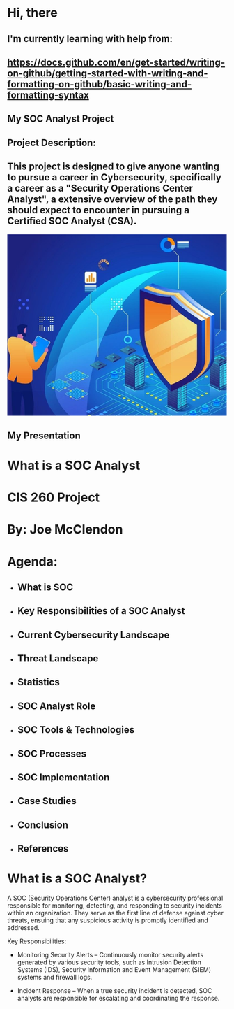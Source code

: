 # Hi, there
## I'm currently learning with help from: 
## https://docs.github.com/en/get-started/writing-on-github/getting-started-with-writing-and-formatting-on-github/basic-writing-and-formatting-syntax 
## My SOC Analyst Project
## Project Description: 
## This project is designed to give anyone wanting to pursue a career in Cybersecurity, specifically a career as a "Security Operations Center Analyst", a extensive overview of the path they should expect to encounter in pursuing a Certified SOC Analyst (CSA).  
![SOC Pic](https://github.com/Chillyjhm23/chilly-world/blob/main/SOC-analyst%20pic.jpg)
## My Presentation

# What is a SOC Analyst

# CIS 260 Project


# By: Joe McClendon




# Agenda:

- ## What is SOC 
- ## Key Responsibilities of a SOC Analyst 
- ## Current Cybersecurity Landscape
- ## Threat Landscape
- ## Statistics
- ## SOC Analyst Role
- ## SOC Tools & Technologies
- ## SOC Processes
- ## SOC Implementation
- ## Case Studies
- ## Conclusion 
- ## References 

# What is a SOC Analyst?

A SOC (Security Operations Center) analyst is a cybersecurity professional responsible for monitoring, detecting, and responding to security incidents within an organization. They serve as the first line of defense against cyber threats, ensuing that any suspicious activity is promptly identified and addressed.

Key Responsibilities: 

- Monitoring Security Alerts – Continuously monitor security alerts generated by various security tools, such as Intrusion Detection Systems (IDS), Security Information and Event Management (SIEM) systems and firewall logs.

- Incident Response – When a true security incident is detected, SOC analysts are responsible for escalating and coordinating the response.
  


